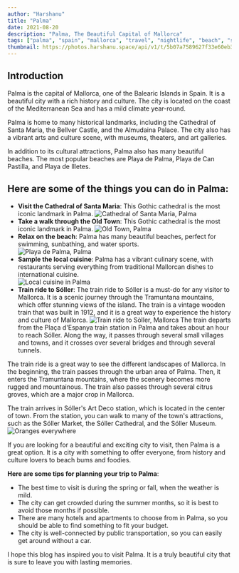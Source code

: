 ```yaml
---
author: "Harshanu"
title: "Palma"
date: 2021-08-20
description: "Palma, The Beautiful Capital of Mallorca"
tags: ["palma", "spain", "mallorca", "travel", "nightlife", "beach", "swimming"]
thumbnail: https://photos.harshanu.space/api/v1/t/5b07a7589627f33e60eb3ce021dacd49d5fbff39/2zwabhu7/fit_2048
---
```


## Introduction

Palma is the capital of Mallorca, one of the Balearic Islands in Spain. It is a beautiful city with a rich history and culture. The city is located on the coast of the Mediterranean Sea and has a mild climate year-round.

Palma is home to many historical landmarks, including the Cathedral of Santa Maria, the Bellver Castle, and the Almudaina Palace. The city also has a vibrant arts and culture scene, with museums, theaters, and art galleries.

In addition to its cultural attractions, Palma also has many beautiful beaches. The most popular beaches are Playa de Palma, Playa de Can Pastilla, and Playa de Illetes.

## Here are some of the things you can do in Palma:
* **Visit the Cathedral of Santa Maria**: This Gothic cathedral is the most iconic landmark in Palma. 
![ Cathedral of Santa Maria, Palma ](https://photos.harshanu.space/api/v1/t/e73adf97643ad91eb06d7c70b5b4f47da8877df9/2zwabhu7/fit_2048)
* **Take a walk through the Old Town**: This Gothic cathedral is the most iconic landmark in Palma. 
![ Old Town, Palma ](https://photos.harshanu.space/api/v1/t/8310270a7754b91de85569e69ed3107e55a8b6f0/2zwabhu7/fit_2048)
* **Relax on the beach**: Palma has many beautiful beaches, perfect for swimming, sunbathing, and water sports.  
![ Playa de Palma, Palma ](https://photos.harshanu.space/api/v1/t/24d45f284686c96e215d88c7643d1f3e973ffcdb/2zwabhu7/fit_2048)
* **Sample the local cuisine**: Palma has a vibrant culinary scene, with restaurants serving everything from traditional Mallorcan dishes to international cuisine.  
![ Local cuisine in Palma  ](https://photos.harshanu.space/api/v1/t/3dc00f0f1367876fec18991469890c505a08cba1/2zwabhu7/fit_2048)
* **Train ride to Sóller**: The train ride to Sóller is a must-do for any visitor to Mallorca. It is a scenic journey through the Tramuntana mountains, which offer stunning views of the island. The train is a vintage wooden train that was built in 1912, and it is a great way to experience the history and culture of Mallorca. 
![ Train ride to Sòller, Mallorca ](https://photos.harshanu.space/api/v1/t/b69d2f8ea7ab5d9e9c0d4377cb9e493eb236c609/2zwabhu7/fit_2048)
The train departs from the Plaça d'Espanya train station in Palma and takes about an hour to reach Sóller. Along the way, it passes through several small villages and towns, and it crosses over several bridges and through several tunnels.

The train ride is a great way to see the different landscapes of Mallorca. In the beginning, the train passes through the urban area of Palma. Then, it enters the Tramuntana mountains, where the scenery becomes more rugged and mountainous. The train also passes through several citrus groves, which are a major crop in Mallorca.

The train arrives in Sóller's Art Deco station, which is located in the center of town. From the station, you can walk to many of the town's attractions, such as the Sóller Market, the Sóller Cathedral, and the Sóller Museum.
![ Oranges everywhere ](https://photos.harshanu.space/api/v1/t/b69d2f8ea7ab5d9e9c0d4377cb9e493eb236c609/2zwabhu7/fit_2048)

If you are looking for a beautiful and exciting city to visit, then Palma is a great option. It is a city with something to offer everyone, from history and culture lovers to beach bums and foodies.

**Here are some tips for planning your trip to Palma**:
* The best time to visit is during the spring or fall, when the weather is mild.
* The city can get crowded during the summer months, so it is best to avoid those months if possible.
* There are many hotels and apartments to choose from in Palma, so you should be able to find something to fit your budget.
* The city is well-connected by public transportation, so you can easily get around without a car.

I hope this blog has inspired you to visit Palma. It is a truly beautiful city that is sure to leave you with lasting memories.
